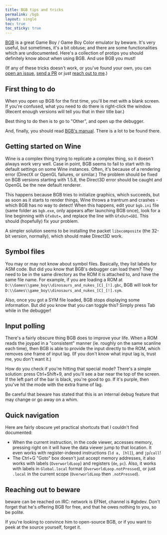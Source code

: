 ```yaml
---
title: BGB tips and tricks
permalink: /bgb
layout: single
toc: true
toc_sticky: true
---
```


[BGB](http://bgb.bircd.org) is a great Game Boy / Game Boy Color emulator by beware. It's very useful, but sometimes, it's a bit obtuse; and there are some functionalities which are undocumented. Here's a collection of protips you should definitely know about when using BGB. And use BGB you must!

(If any of these tricks doesn't work, or you've found your own, you can [open an issue](https://github.com/ISSOtm/issotm.github.io/issues), [send a PR](https://github.com/ISSOtm/issotm.github.io) or just [reach out to me](mailto:eldredhabert0@gmail.com).)


## First thing to do

When you open up BGB for the first time, you'll be met with a blank screen. If you're confused, what you need to do there is right-click the window. (Recent enough versions will tell you that in their title bar.)

Best thing to do then is to go to "Other", and open up the debugger.

And, finally, you should read [BGB's manual](http://bgb.bircd.org/manual.html). There is a lot to be found there.


## Getting started on Wine

Wine is a complex thing trying to replicate a complex thing, so it doesn't always work very well. Case in point, BGB seems to fail to start with its default settings on some Wine instances. Often, it's because of a rendering error (DirectX or OpenGL failures, or similar.) The problem should be fixed on BGB versions starting with 1.5.8, the Direct3D error should be caught and OpenGL be the new default renderer.

This happens because BGB tries to initialize graphics, which succeeds, but as soon as it starts to render things, Wine throws a trantrum and crashes - which BGB has no way to detect! When this happens, edit your `bgb.ini` file (same folder as `bgb.exe`, only appears after launching BGB once), look for a line beginning with `GfxOut=`, and replace the line with `GfxOut=GDI`. This should (hopefully) fix your problem.

A simpler solution seems to be installing the packet `libxcomposite` (the 32-bit version, normally), which should make Direct3D work.


## Symbol files

You may or may not know about symbol files. Basically, they list labels for ASM code. But did you know that BGB's debugger can load them? They need to be in the same directory as the ROM it is attached to, and have the same file name. For example, if you are loading a ROM at `D:\\Games\\game_boy\\dinosaurs_and_nukes_[C]_[!].gbc`, BGB will look for `D:\\Games\\game_boy\\dinosaurs_and_nukes_[C]_[!].sym`.

Also, once you got a SYM file loaded, BGB stops displaying some information. But did you know that you can toggle this? Simply press Tab while in the debugger!


## Input polling

There's a fairly obscure thing BGB does to improve your life. When a ROM reads the joypad in a "consistent" manner (ie. roughly on the same scanline each time), then BGB is able to provide the input directly to the ROM, which removes one frame of input lag. (If you don't know what input lag is, trust me, you don't want it.)

How do you check if you're hitting that special mode? There's a simple solution: press Ctrl+Shift+9, and you'll see a bar near the top of the screen. If the left part of the bar is black, you're good to go. If it's purple, then you've hit the mode with the extra frame of lag.

Be careful that beware has stated that this is an internal debug feature that may change or go away on a whim.


## Quick navigation

Here are fairly obscure yet practical shortcuts that I couldn't find documented:

- When the current instruction, in the code viewer, accesses memory, pressing right on it will have the data viewer jump to that location. It even works with register-indexed instructions (`ld a, [hl]`), and `jp`/`call`!
- The Ctrl+G "Goto" box doesn't just accept memory addresses, it also works with labels (`OverworldLoop`) and registers (`de`, `pc`). Also, it works with labels in `Global.local` format (`OverworldLoop.notPressed`), or just `.local` in the current scope (`OverworldLoop` then `.notPressed`).


## Reaching out to beware

beware can be reached on IRC: network is EFNet, channel is #gbdev. Don't forget that he's offering BGB for free, and that he owes nothing to you, so be polite.

If you're looking to convince him to open-source BGB, or if you want to peek at the source yourself, forget it.
